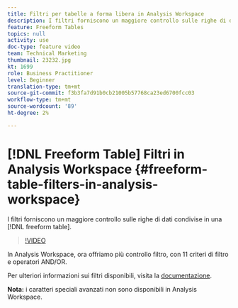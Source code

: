 ```yaml
---
title: Filtri per tabelle a forma libera in Analysis Workspace
description: I filtri forniscono un maggiore controllo sulle righe di dati condivise in una tabella a forma libera.
feature: Freeform Tables
topics: null
activity: use
doc-type: feature video
team: Technical Marketing
thumbnail: 23232.jpg
kt: 1699
role: Business Practitioner
level: Beginner
translation-type: tm+mt
source-git-commit: f3b3fa7d91b0cb21005b57768ca23ed6700fcc03
workflow-type: tm+mt
source-wordcount: '89'
ht-degree: 2%

---
```



# [!DNL Freeform Table] Filtri in Analysis Workspace  {#freeform-table-filters-in-analysis-workspace}

I filtri forniscono un maggiore controllo sulle righe di dati condivise in una [!DNL freeform table].

>[!VIDEO](https://video.tv.adobe.com/v/23232/?quality=12)

In Analysis Workspace, ora offriamo più controllo filtro, con 11 criteri di filtro e operatori AND/OR.

Per ulteriori informazioni sui filtri disponibili, visita la [documentazione](https://marketing.adobe.com/resources/help/en_US/analytics/analysis-workspace/pagination_filtering_sorting.html).

**Nota:** i caratteri speciali avanzati non sono disponibili in Analysis Workspace.

